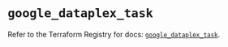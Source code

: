 # `google_dataplex_task`

Refer to the Terraform Registry for docs: [`google_dataplex_task`](https://registry.terraform.io/providers/hashicorp/google/5.31.1/docs/resources/dataplex_task).
